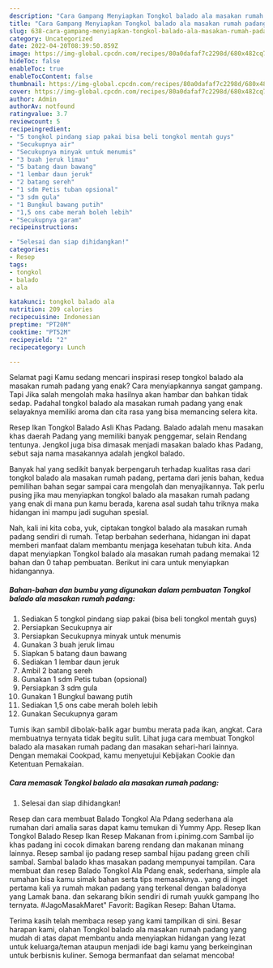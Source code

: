 ```yaml
---
description: "Cara Gampang Menyiapkan Tongkol balado ala masakan rumah padang yang Sempurna"
title: "Cara Gampang Menyiapkan Tongkol balado ala masakan rumah padang yang Sempurna"
slug: 638-cara-gampang-menyiapkan-tongkol-balado-ala-masakan-rumah-padang-yang-sempurna
category: Uncategorized
date: 2022-04-20T08:39:50.859Z
image: https://img-global.cpcdn.com/recipes/80a0dafaf7c2298d/680x482cq70/tongkol-balado-ala-masakan-rumah-padang-foto-resep-utama.jpg
hideToc: false
enableToc: true
enableTocContent: false
thumbnail: https://img-global.cpcdn.com/recipes/80a0dafaf7c2298d/680x482cq70/tongkol-balado-ala-masakan-rumah-padang-foto-resep-utama.jpg
cover: https://img-global.cpcdn.com/recipes/80a0dafaf7c2298d/680x482cq70/tongkol-balado-ala-masakan-rumah-padang-foto-resep-utama.jpg
author: Admin
authorAv: notfound
ratingvalue: 3.7
reviewcount: 5
recipeingredient:
- "5 tongkol pindang siap pakai bisa beli tongkol mentah guys"
- "Secukupnya air"
- "Secukupnya minyak untuk menumis"
- "3 buah jeruk limau"
- "5 batang daun bawang"
- "1 lembar daun jeruk"
- "2 batang sereh"
- "1 sdm Petis tuban opsional"
- "3 sdm gula"
- "1 Bungkul bawang putih"
- "1,5 ons cabe merah boleh lebih"
- "Secukupnya garam"
recipeinstructions:

- "Selesai dan siap dihidangkan!"
categories:
- Resep
tags:
- tongkol
- balado
- ala

katakunci: tongkol balado ala 
nutrition: 209 calories
recipecuisine: Indonesian
preptime: "PT20M"
cooktime: "PT52M"
recipeyield: "2"
recipecategory: Lunch

---
```



Selamat pagi Kamu sedang mencari inspirasi resep tongkol balado ala masakan rumah padang yang enak? Cara menyiapkannya sangat gampang. Tapi Jika salah mengolah maka hasilnya akan hambar dan bahkan tidak sedap. Padahal tongkol balado ala masakan rumah padang yang enak selayaknya memiliki aroma dan cita rasa yang bisa memancing selera kita.


Resep Ikan Tongkol Balado Asli Khas Padang. Balado adalah menu masakan khas daerah Padang yang memiliki banyak penggemar, selain Rendang tentunya. Jengkol juga bisa dimasak menjadi masakan balado khas Padang, sebut saja nama masakannya adalah jengkol balado.

Banyak hal yang sedikit banyak berpengaruh terhadap kualitas rasa dari tongkol balado ala masakan rumah padang, pertama dari jenis bahan, kedua pemilihan bahan segar sampai cara mengolah dan menyajikannya. Tak perlu pusing jika mau menyiapkan tongkol balado ala masakan rumah padang yang enak di mana pun kamu berada, karena asal sudah tahu triknya maka hidangan ini mampu jadi suguhan spesial.


Nah, kali ini kita coba, yuk, ciptakan tongkol balado ala masakan rumah padang sendiri di rumah. Tetap berbahan sederhana, hidangan ini dapat memberi manfaat dalam membantu menjaga kesehatan tubuh kita. Anda dapat menyiapkan Tongkol balado ala masakan rumah padang memakai 12 bahan dan 0 tahap pembuatan. Berikut ini cara untuk menyiapkan hidangannya.

<!--inarticleads1-->

##### Bahan-bahan dan bumbu yang digunakan dalam pembuatan Tongkol balado ala masakan rumah padang:

1. Sediakan 5 tongkol pindang siap pakai (bisa beli tongkol mentah guys)
1. Persiapkan Secukupnya air
1. Persiapkan Secukupnya minyak untuk menumis
1. Gunakan 3 buah jeruk limau
1. Siapkan 5 batang daun bawang
1. Sediakan 1 lembar daun jeruk
1. Ambil 2 batang sereh
1. Gunakan 1 sdm Petis tuban (opsional)
1. Persiapkan 3 sdm gula
1. Gunakan 1 Bungkul bawang putih
1. Sediakan 1,5 ons cabe merah boleh lebih
1. Gunakan Secukupnya garam


Tumis ikan sambil dibolak-balik agar bumbu merata pada ikan, angkat. Cara membuatnya ternyata tidak begitu sulit. Lihat juga cara membuat Tongkol balado ala masakan rumah padang dan masakan sehari-hari lainnya. Dengan memakai Cookpad, kamu menyetujui Kebijakan Cookie dan Ketentuan Pemakaian. 

<!--inarticleads2-->

##### Cara memasak Tongkol balado ala masakan rumah padang:


1. Selesai dan siap dihidangkan!

Resep dan cara membuat Balado Tongkol Ala Pdang sederhana ala rumahan dari amalia saras dapat kamu temukan di Yummy App. Resep Ikan Tongkol Balado Resep Ikan Resep Makanan from i.pinimg.com Sambal ijo khas padang ini cocok dimakan bareng rendang dan makanan minang lainnya. Resep sambal ijo padang resep sambal hijau padang green chili sambal. Sambal balado khas masakan padang mempunyai tampilan. Cara membuat dan resep Balado Tongkol Ala Pdang enak, sederhana, simple ala rumahan bisa kamu simak bahan serta tips memasaknya.. yang di inget pertama kali ya rumah makan padang yang terkenal dengan baladonya yang Lamak bana. dan sekarang bikin sendiri di rumah yuukk gampang lho ternyata. #JagoMasakMaret&#34; Favorit: Bagikan Resep: Bahan Utama. 

Terima kasih telah membaca resep yang kami tampilkan di sini. Besar harapan kami, olahan Tongkol balado ala masakan rumah padang yang mudah di atas dapat membantu anda menyiapkan hidangan yang lezat untuk keluarga/teman ataupun menjadi ide bagi kamu yang berkeinginan untuk berbisnis kuliner. Semoga bermanfaat dan selamat mencoba!
